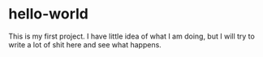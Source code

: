 # hello-world
This is my first project. I have little idea of what I am doing, but I will try to write a lot of shit here and see what happens.

